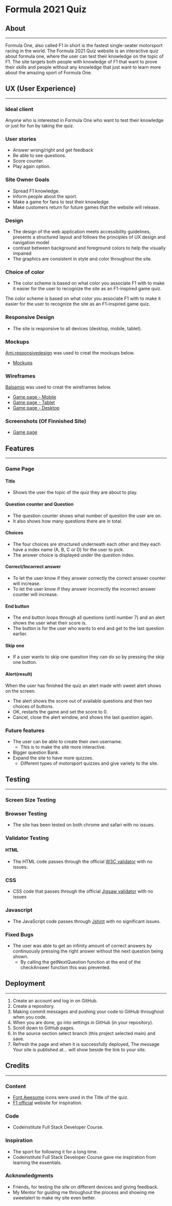 # Formula 2021 Quiz

## About
---

<p>
Formula One, also called F1 in short is the fastest single-seater motorsport racing in the world. The Formula 2021 Quiz website is an interactive quiz about formula one, where the user can test their knowledge on the topic of F1. The site targets both people with knowledge of F1 that want to prove their skills and people without any knowledge that just want to learn more about the amazing sport of Formula One.
</p>

## UX (User Experience) 
---

### Ideal client

<p>
 Anyone who is interested in Formula One who want to test their knowledge or just for fun by taking the quiz.
</p>

### User stories

* Answer wrong/right and get feedback
* Be able to see questions.
* Score counter.
* Play again option.

### Site Owner Goals

* Spread F1 knowledge.
* Inform people about the sport.
* Make a game for fans to test their knowledge.
* Make customers return for future games that the website will release.

### Design

* The design of the  web application meets accessibility guidelines, presents a structured layout and follows the principles of UX design and navigation model 
* contrast between background and foreground colors to help the visually impaired
* The graphics are consistent in style and color throughout the site.


### Choice of color

* The color scheme is based on what color you associate F1 with to make it easier for the user to recognize the site as an F1-inspired game quiz.

<p>
The color scheme is based on what color you associate F1 with to make it easier for the user to recognize the site as an F1-inspired game quiz.
</p>

### Responsive Design

* The site is responsive to all devices (desktop, mobile, tablet).

### Mockups

[Ami.responsivedesign](http://ami.responsivedesign.is/) was used to creat the mockups below.


* [Mockups](media/allD.png)

### Wireframes

[Balsamiq](https://balsamiq.com/) was used to creat the wireframes below.

* [Game page - Mobile](media/mobileB.png)
* [Game page - Tablet](media/tabletB.png)
* [Game page - Desktop](media/desktopB.png)

### Screenshots (Of Finnished Site)

* [Game page](Screenshot.png)

## Features
---

### Game Page

#### Title

* Shows the user the topic of the quiz they are about to play.

#### Question counter and Question

* The question counter shows what number of question the user are on.
* It also shows how many questions there are in total.

#### Choices

* The four choices are structured underneath each other and they each have a index name (A, B, C or D)  for the user to pick.
* The answer choice is displayed under the question index.

#### Correct/Incorrect answer 

* To let the user know if they answer correctly the correct answer counter will increase.
* To let the user know if they answer incorrectly the incorrect answer counter will increase.

#### End button 

* The end button loops through all questions (until number 7) and an alert shows the user what their score is.
* The button is for the user who wants to end and get to the last question earlier.

#### Skip one

* If a user wants to skip one question they can do so by pressing the skip one button.

#### Alert(result)

<p>
When the user has finished the quiz an alert made with sweet alert shows on the screen.
</p>

* The alert shows the score out of available questions and then two choices of buttons.
* OK, restarts the game and set the score to 0.
* Cancel, close the alert window, and shows the last question again.

### Future features

* The user can be able to create their own username.
    * This is to make the site more interactive.
* Bigger question Bank.
* Expand the site to have more quizzes.
    * Different types of motorsport quizzes and give variety to the site.


## Testing
---

### Screen Size Testing

### Browser Testing

* The site has been tested on both chrome and safari with no issues.

### Validator Testing

#### HTML

* The HTML code passes through the official [W3C validator](https://validator.w3.org/) with no issues.

### CSS

*  CSS code that passes through the official [Jigsaw validator](https://jigsaw.w3.org/css-validator/) with no issues

### Javascript

* The JavaScript code passes through [Jshint](https://jshint.com/) with no significant issues.

### Fixed Bugs

* The user was able to get an infinity amount of correct answers by continuously pressing the right answer without the next question being shown.
    * By calling the getNextQuestion function at the end of the checkAnswer function this was prevented.

## Deployment
---

1. Create an account and log in on GitHub.
2. Create a repository.
3. Making commit messages and pushing your code to GitHub throughout when you code.
4. When you are done, go into settings in GitHub (in your repository).
5. Scroll down to GitHub pages.
6. In the source section select branch (this project selected main) and save.
7. Refresh the page and when it is successfully deployed, The message Your site is published at... will show beside the link to your site.

## Credits
---

### Content

* [Font Awesome](https://fontawesome.com/) icons were used in the Title of the quiz.
* [F1 official](https://www.formula1.com/) website for inspiration.

### Code

* Codeinstitute Full Stack Developer Course.

### Inspiration 

* The sport for following it for a long time.
* Codeinstitute Full Stack Developer Course gave me inspiration from learning the essentials.

### Acknowledgments

* Friends, for testing the site on different devices and giving feedback.
* My Mentor for guiding me throughout the process and showing me sweetalert to make my site even better.
